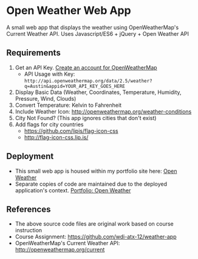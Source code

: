 # Open Weather Web App
A small web app that displays the weather using OpenWeatherMap's Current Weather API. Uses Javascript/ES6 + jQuery + Open Weather API

## Requirements
1. Get an API Key. [Create an account for OpenWeatherMap](http://home.openweathermap.org/users/sign_in)
    - API Usage with Key: `http://api.openweathermap.org/data/2.5/weather?q=Austin&appid=YOUR_API_KEY_GOES_HERE`
2. Display Basic Data (Weather, Coordinates, Temperature, Humidity, Pressure, Wind, Clouds)
3. Convert Temperature: Kelvin to Fahrenheit
4. Include Weather Icon: http://openweathermap.org/weather-conditions
5. City Not Found? (This app ignores cities that don't exist)
6. Add flags for city countries
    - https://github.com/lipis/flag-icon-css
    - http://flag-icon-css.lip.is/

## Deployment
- This small web app is housed within my portfolio site here: [Open Weather](http://jay-lara.com/projects/?pid=6)
- Separate copies of code are maintained due to the deployed application's context. [Portfolio: Open Weather](https://github.com/jaylara/portfolio/tree/master/public/projects/open-weather)

## References
- The above source code files are original work based on course instruction
- Course Assignment: https://github.com/wdi-atx-12/weather-app
- OpenWeatherMap's Current Weather API: http://openweathermap.org/current
